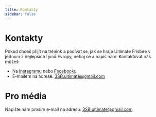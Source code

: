 ```yaml
---
title: Kontakty
sidebar: false
---
```



# Kontakty

Pokud chceš přijít na trénink a podívat se, jak se hraje Ultimate Frisbee v jednom z nejlepších týmů Evropy, neboj se a napiš nám! Kontaktovat nás můžeš:
* Na [Instagramu](https://www.instagram.com/3sb_ultimate/) nebo [Facebooku](https://www.facebook.com/3SBultimate).
* E-mailem na adrese: 3SB.ultimate@gmail.com

# Pro média

Napište nám prosím e-mail na adresu: 3SB.ultimate@gmail.com